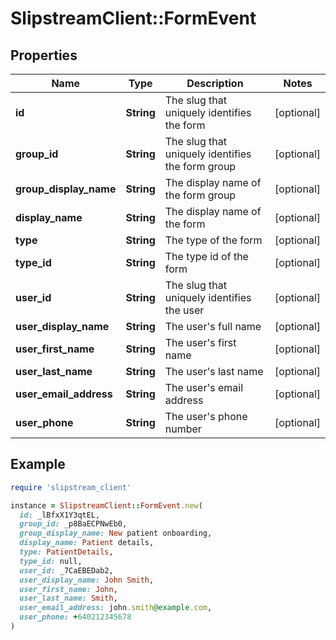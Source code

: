 # SlipstreamClient::FormEvent

## Properties

| Name | Type | Description | Notes |
| ---- | ---- | ----------- | ----- |
| **id** | **String** | The slug that uniquely identifies the form | [optional] |
| **group_id** | **String** | The slug that uniquely identifies the form group | [optional] |
| **group_display_name** | **String** | The display name of the form group | [optional] |
| **display_name** | **String** | The display name of the form | [optional] |
| **type** | **String** | The type of the form | [optional] |
| **type_id** | **String** | The type id of the form | [optional] |
| **user_id** | **String** | The slug that uniquely identifies the user | [optional] |
| **user_display_name** | **String** | The user&#39;s full name | [optional] |
| **user_first_name** | **String** | The user&#39;s first name | [optional] |
| **user_last_name** | **String** | The user&#39;s last name | [optional] |
| **user_email_address** | **String** | The user&#39;s email address | [optional] |
| **user_phone** | **String** | The user&#39;s phone number | [optional] |

## Example

```ruby
require 'slipstream_client'

instance = SlipstreamClient::FormEvent.new(
  id: _lBfxX1Y3qtEL,
  group_id: _p8BaECPNwEb0,
  group_display_name: New patient onboarding,
  display_name: Patient details,
  type: PatientDetails,
  type_id: null,
  user_id: _7CaEBEDab2,
  user_display_name: John Smith,
  user_first_name: John,
  user_last_name: Smith,
  user_email_address: john.smith@example.com,
  user_phone: +640212345678
)
```

